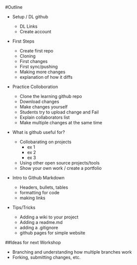 #Outline

* Setup / DL github
	* DL Links
	* Create account

* First Steps
	* Create first repo
	* Cloning
	* First changes
	* First sync/pushing
	* Making more changes
	* explanation of how it diffs

* Practice Colloboration
	* Clone the learning github repo
	* Download changes
	* Make changes yourself
	* Students try to upload change and Fail
	* Explain collaborators list
	* Make multiple changes at the same time

* What is github useful for?
	* Collobarating on projects
		* ex 1
		* ex 2
		* ex 3
	* Using other open source projects/tools
	* Show your own work / create a portfolio

* Intro to Github Markdown
	* Headers, bullets, tables
	* formatting for code
	* making links

* Tips/Tricks
	* Adding a wiki to your project
	* Adding a readme.md
	* adding a .gitignore
	* github pages for simple website


##Ideas for next Workshop

* Branching and understanding how multiple branches work
* Forking, submitting changes, etc.